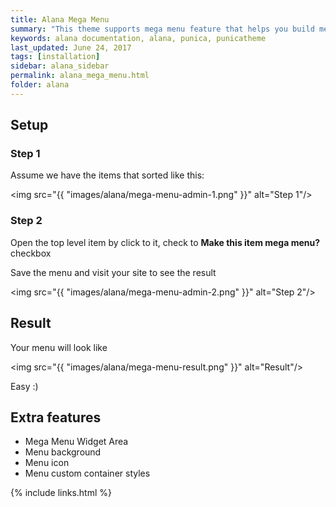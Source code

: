 ```yaml
---
title: Alana Mega Menu
summary: "This theme supports mega menu feature that helps you build mega menu quickly, easily and beautifully."
keywords: alana documentation, alana, punica, punicatheme
last_updated: June 24, 2017
tags: [installation]
sidebar: alana_sidebar
permalink: alana_mega_menu.html
folder: alana
---
```


## Setup

### Step 1

Assume we have the items that sorted like this:

<img src="{{ "images/alana/mega-menu-admin-1.png" }}" alt="Step 1"/>

### Step 2

Open the top level item by click to it, check to **Make this item mega menu?** checkbox

Save the menu and visit your site to see the result

<img src="{{ "images/alana/mega-menu-admin-2.png" }}" alt="Step 2"/>

## Result

Your menu will look like

<img src="{{ "images/alana/mega-menu-result.png" }}" alt="Result"/>

Easy :)

## Extra features

* Mega Menu Widget Area
* Menu background
* Menu icon
* Menu custom container styles

{% include links.html %}
